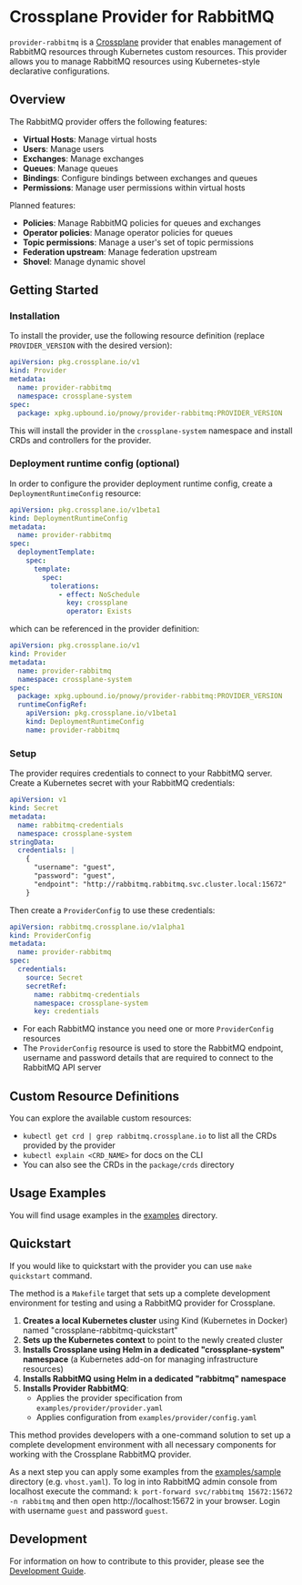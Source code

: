 # Crossplane Provider for RabbitMQ

`provider-rabbitmq` is a [Crossplane](https://crossplane.io/) provider that enables management of RabbitMQ resources through Kubernetes custom resources. This
provider allows you to manage RabbitMQ resources using Kubernetes-style declarative configurations.

## Overview

The RabbitMQ provider offers the following features:

- **Virtual Hosts**: Manage virtual hosts
- **Users**: Manage users
- **Exchanges**: Manage exchanges
- **Queues**: Manage queues
- **Bindings**: Configure bindings between exchanges and queues
- **Permissions**: Manage user permissions within virtual hosts

Planned features:

- **Policies**: Manage RabbitMQ policies for queues and exchanges
- **Operator policies**: Manage operator policies for queues
- **Topic permissions**: Manage a user's set of topic permissions
- **Federation upstream**: Manage federation upstream
- **Shovel**: Manage dynamic shovel

## Getting Started

### Installation

To install the provider, use the following resource definition (replace `PROVIDER_VERSION` with the desired version):

```yaml
apiVersion: pkg.crossplane.io/v1
kind: Provider
metadata:
  name: provider-rabbitmq
  namespace: crossplane-system
spec:
  package: xpkg.upbound.io/pnowy/provider-rabbitmq:PROVIDER_VERSION
```

This will install the provider in the `crossplane-system` namespace and install CRDs and controllers for the provider.

### Deployment runtime config (optional)

In order to configure the provider deployment runtime config, create a `DeploymentRuntimeConfig` resource:

```yaml
apiVersion: pkg.crossplane.io/v1beta1
kind: DeploymentRuntimeConfig
metadata:
  name: provider-rabbitmq
spec:
  deploymentTemplate:
    spec:
      template:
        spec:
          tolerations:
            - effect: NoSchedule
              key: crossplane
              operator: Exists
```

which can be referenced in the provider definition:

```yaml
apiVersion: pkg.crossplane.io/v1
kind: Provider
metadata:
  name: provider-rabbitmq
  namespace: crossplane-system
spec:
  package: xpkg.upbound.io/pnowy/provider-rabbitmq:PROVIDER_VERSION
  runtimeConfigRef:
    apiVersion: pkg.crossplane.io/v1beta1
    kind: DeploymentRuntimeConfig
    name: provider-rabbitmq
```

### Setup

The provider requires credentials to connect to your RabbitMQ server. Create a Kubernetes secret with your RabbitMQ credentials:

```yaml
apiVersion: v1
kind: Secret
metadata:
  name: rabbitmq-credentials
  namespace: crossplane-system
stringData:
  credentials: |
    {
      "username": "guest",
      "password": "guest",
      "endpoint": "http://rabbitmq.rabbitmq.svc.cluster.local:15672"
    }
```

Then create a `ProviderConfig` to use these credentials:

```yaml
apiVersion: rabbitmq.crossplane.io/v1alpha1
kind: ProviderConfig
metadata:
  name: provider-rabbitmq
spec:
  credentials:
    source: Secret
    secretRef:
      name: rabbitmq-credentials
      namespace: crossplane-system
      key: credentials
```

- For each RabbitMQ instance you need one or more `ProviderConfig` resources
- The `ProviderConfig` resource is used to store the RabbitMQ endpoint, username and password details that are required to connect to the RabbitMQ API server

## Custom Resource Definitions

You can explore the available custom resources:

- `kubectl get crd | grep rabbitmq.crossplane.io` to list all the CRDs provided by the provider
- `kubectl explain <CRD_NAME>` for docs on the CLI
- You can also see the CRDs in the `package/crds` directory

## Usage Examples

You will find usage examples in the [examples](examples) directory.

## Quickstart

If you would like to quickstart with the provider you can use `make quickstart` command.

The method is a `Makefile` target that sets up a complete development environment for testing and using a RabbitMQ provider for Crossplane.

1. **Creates a local Kubernetes cluster** using Kind (Kubernetes in Docker) named "crossplane-rabbitmq-quickstart"
2. **Sets up the Kubernetes context** to point to the newly created cluster
3. **Installs Crossplane using Helm in a dedicated "crossplane-system" namespace** (a Kubernetes add-on for managing infrastructure resources)
4. **Installs RabbitMQ using Helm in a dedicated "rabbitmq" namespace**
5. **Installs Provider RabbitMQ**:
    - Applies the provider specification from `examples/provider/provider.yaml`
    - Applies configuration from `examples/provider/config.yaml`

This method provides developers with a one-command solution to set up a complete development environment with all necessary components for working with the
Crossplane RabbitMQ provider.

As a next step you can apply some examples from the [examples/sample](examples/sample) directory (e.g. `vhost.yaml`). To log in into RabbitMQ admin
console from localhost execute the command: `k port-forward svc/rabbitmq 15672:15672 -n rabbitmq` and then open http://localhost:15672 in your browser. Login
with username `guest` and password `guest`.

## Development

For information on how to contribute to this provider, please see the [Development Guide](DEVELOPMENT.md).
